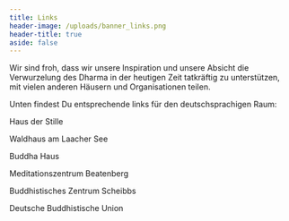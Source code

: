 ```yaml
---
title: Links
header-image: /uploads/banner_links.png
header-title: true
aside: false
---
```

Wir sind froh, dass wir unsere Inspiration und unsere Absicht die Verwurzelung des Dharma in der heutigen Zeit tatkräftig zu unterstützen, mit vielen anderen Häusern und Organisationen teilen.

Unten findest Du entsprechende links für den deutschsprachigen Raum:

Haus der Stille

Waldhaus am Laacher See

Buddha Haus

Meditationszentrum Beatenberg

Buddhistisches Zentrum Scheibbs

Deutsche Buddhistische Union
